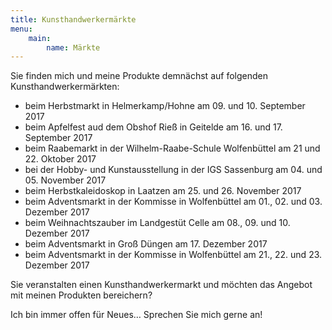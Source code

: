 ```yaml
---
title: Kunsthandwerkermärkte
menu:
    main:
        name: Märkte
---
```


Sie finden mich und meine Produkte demnächst auf folgenden Kunsthandwerkermärkten:

- beim Herbstmarkt in Helmerkamp/Hohne am 09. und 10. September 2017
- beim Apfelfest aud dem Obshof Rieß in Geitelde am 16. und 17. September 2017
- beim Raabemarkt in der Wilhelm-Raabe-Schule Wolfenbüttel am 21 und 22. Oktober 2017
- bei der Hobby- und Kunstausstellung in der IGS Sassenburg am 04. und 05. November 2017
- beim Herbstkaleidoskop in Laatzen am 25. und 26. November 2017
- beim Adventsmarkt in der Kommisse in Wolfenbüttel am 01., 02. und 03. Dezember 2017
- beim Weihnachtszauber im Landgestüt Celle am 08., 09. und 10. Dezember 2017
- beim Adventsmarkt in Groß Düngen am 17. Dezember 2017
- beim Adventsmarkt in der Kommisse in Wolfenbüttel am 21., 22. und 23. Dezember 2017


Sie veranstalten einen Kunsthandwerkermarkt
und möchten das Angebot mit meinen Produkten bereichern?

Ich bin immer offen für Neues…
Sprechen Sie mich gerne an!
